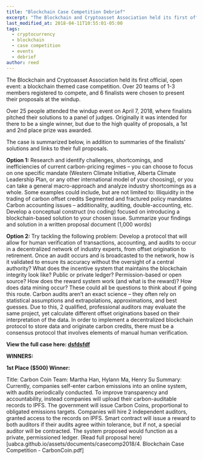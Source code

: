 ```yaml
---
title: "Blockchain Case Competition Debrief"
excerpt: "The Blockchain and Cryptoasset Association held its first official, open event: a blockchain themed case competition. Over 20 teams of 1-3 members registered, 6 finalists were chosen, and a 1st ($500) and 2nd ($200) place prize were awarded. Over 25 people attended the windup presentations."
last_modified_at: 2018-04-11T10:55:01-05:00
tags: 
  - cryptocurrency
  - blockchain
  - case competition
  - events
  - debrief
author: reed
---
```

The Blockchain and Cryptoasset Association held its first official, open event: a blockchain themed case competition. Over 20 teams of 1-3 members registered to compete, and 6 finalists were chosen to present their proposals at the windup. 

Over 25 people attended the windup event on April 7, 2018, where finalists pitched their solutions to a panel of judges. Originally it was intended for there to be a single winner, but due to the high quality of proposals, a 1st and 2nd place prize was awarded.

The case is summarized below, in addition to summaries of the finalists’ solutions and links to their full proposals. 

**Option 1:**
Research and identify challenges, shortcomings, and inefficiencies of current carbon-pricing regimes – you can choose to focus on one specific mandate (Western Climate Initiative, Alberta Climate Leadership Plan, or any other international model of your choosing), or you can take a general macro-approach and analyze industry shortcomings as a whole. Some examples could include, but are not limited to:
Illiquidity in the trading of carbon offset credits
Segmented and fractured policy mandates
Carbon accounting issues – additionality, auditing, double-accounting, etc.
Develop a conceptual construct (no coding) focused on introducing a blockchain-based solution to your chosen issue.
Summarize your findings and solution in a written proposal document (1,000 words)

**Option 2:**
Try tackling the following problem: Develop a protocol that will allow for human verification of transactions, accounting, and audits to occur in a decentralized network of industry experts, from offset origination to retirement. Once an audit occurs and is broadcasted to the network, how is it validated to ensure its accuracy without the oversight of a central authority? What does the incentive system that maintains the blockchain integrity look like? Public or private ledger? Permission-based or open source? How does the reward system work (and what is the reward)? How does data mining occur? These could all be questions to think about if going this route.
Carbon audits aren’t an exact science – they often rely on statistical assumptions and extrapolations, approximations, and best guesses. Due to this, 2 qualified, professional auditors may evaluate the same project, yet calculate different offset originations based on their interpretation of the data. In order to implement a decentralized blockchain protocol to store data and originate carbon credits, there must be a consensus protocol that involves elements of manual human verification.

**View the full case here: [dsfdsfdf](https://goo.gl/xWxvV6)**

**WINNERS:**

**1st Place ($500) Winner:** 

Title: Carbon Coin 
Team: Martha Han, Hylann Ma, Henry Su
Summary: Currently, companies self-enter carbon emissions into an online system, with audits periodically conducted. To improve transparency and accountability, instead companies will upload their carbon-auditable records to IPFS. The government will issue Carbon Coins, proportional to obligated emissions targets. Companies will hire 2 independent auditors, granted access to the records on IPFS. Smart contract will issue a reward to both auditors if their audits agree within tolerance, but if not, a special auditor will be contracted.  The system proposed would function as a private, permissioned ledger.  (Read full proposal here)[uabca.github.io/assets/documents/casecomp2018/4. Blockchain Case Competition - CarbonCoin.pdf]


